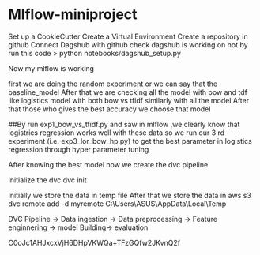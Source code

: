 Mlflow-miniproject
==============================
Set up a CookieCutter 
Create a Virtual Environment
Create a repository in github
Connect Dagshub with github 
check dagshub is working on not by run this code >
 python notebooks/dagshub_setup.py

 Now my mlflow is working 
 
first we are doing the random experiment or we can say that the baseline_model 
After that we are checking all the model with bow and tdf like logistics model with both bow vs tfidf similarly with all the model
After that those who gives the best accuracy we choose that model 

##By run exp1_bow_vs_tfidf.py  and saw in mlflow ,we clearly know that logistrics regression works well with these data so we run our 3 rd experiment (i.e. exp3_lor_bow_hp.py) to get the best parameter in logistics regression through hyper parameter tuning 


After knowing the best model now we create the dvc pipeline

Initialize the dvc 
dvc init 

Initially we store the data in temp file After that we store the data in aws s3
dvc remote add -d myremote C:\Users\ASUS\AppData\Local\Temp

DVC Pipeline -> Data ingestion -> Data preprocessing -> Feature enginnering -> model Building-> evaluation

C0oJc1AHJxcxVjH6DHpVKWQa+TFzGQfw2JKvnQ2f


